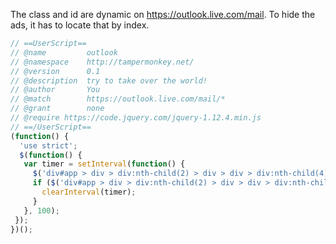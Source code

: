 The class and id are dynamic on https://outlook.live.com/mail. To hide the ads, it has to locate that by index. 

```JavaScript
// ==UserScript==
// @name         outlook
// @namespace    http://tampermonkey.net/
// @version      0.1
// @description  try to take over the world!
// @author       You
// @match        https://outlook.live.com/mail/*
// @grant        none
// @require https://code.jquery.com/jquery-1.12.4.min.js
// ==/UserScript==
(function() {
  'use strict';
  $(function() {
   var timer = setInterval(function() {
     $('div#app > div > div:nth-child(2) > div > div > div:nth-child(4)').hide();
     if ($('div#app > div > div:nth-child(2) > div > div > div:nth-child(4)').css('display') === 'none') {
       clearInterval(timer);
     }
   }, 100);
 });
})();
```
